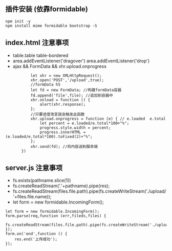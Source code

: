## 插件安装 (依靠formidable)
```
npm init -y
npm install mime formidable bootstrap -S
```

## index.html 注意事项
- table.table table-bordered
- area.addEventListener('dragover') area.addEventListener('drop')
- ajax && FormData && xhr.upload.onprogress
``` upload.addEventListener('click',function () {
           let xhr = new XMLHttpRequest();
           xhr.open('POST','/upload',true);
           //formData h5
           let fd = new FormData; //构建formData容器
           fd.append('file',file); //追加到容器中
           xhr.onload = function () {
               alert(xhr.response);
           };
           //只要进度改变就会触发此函数
           xhr.upload.onprogress = function (e) { // e.loaded  e.total
               let percent = e.loaded/e.total*100+"%";
               progress.style.width = percent;
               progress.innerHTML = (e.loaded/e.total*100).toFixed(2)+"%";
           };
           xhr.send(fd); //将内容送到服务端
       })

```

## server.js 注意事项
- fs.exists(pathname.slice(1))
- fs.createReadStream('.'+pathname).pipe(res);
- fs.createReadStream(files.file.path).pipe(fs.createWriteStream('./upload/'+files.file.name));
- let form = new formidable.IncomingForm();
```
let form = new formidable.IncomingForm();
form.parse(req,function (err,fileds,files) {
    fs.createReadStream(files.file.path).pipe(fs.createWriteStream('./upload/'+files.file.name));
});
form.on('end',function () {
    res.end('上传成功');
});
```